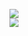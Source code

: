 [![](https://img.shields.io/badge/Made%20With-Github%20Spray-lightgrey.svg?style=for-the-badge&logo=github)](https://github.com/Annihil/github-spray#21279)  
[![](https://i.imgur.com/2DrTn0Z.gif)](https://github.com/Annihil/github-spray)